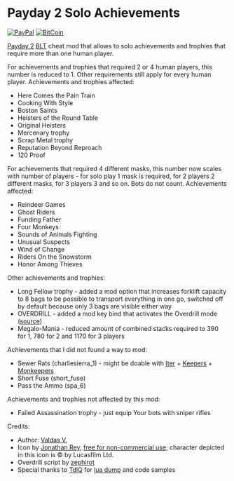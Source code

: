 # Payday 2 Solo Achievements
[![PayPal](https://img.shields.io/badge/donate-PayPal-green.svg)](https://paypal.me/valdasvaitiekaitis) [![BitCoin](https://img.shields.io/badge/donate-BitCoin-green.svg)](https://valdasv.lt/bitcoin)

[Payday 2](http://store.steampowered.com/app/218620/PAYDAY_2/) [BLT](https://github.com/JamesWilko/Payday-2-BLT) cheat mod that allows to solo achievements and trophies that require more than one human player.

For achievements and trophies that required 2 or 4 human players, this number is reduced to 1. Other requirements still apply for every human player. Achievements and trophies affected:
* Here Comes the Pain Train
* Cooking With Style
* Boston Saints
* Heisters of the Round Table
* Original Heisters
* Mercenary trophy
* Scrap Metal trophy
* Reputation Beyond Reproach
* 120 Proof

For achievements that required 4 different masks, this number now scales with number of players - for solo play 1 mask is required, for 2 players 2 different masks, for 3 players 3 and so on. Bots do not count. Achievements affected:
* Reindeer Games
* Ghost Riders
* Funding Father
* Four Monkeys
* Sounds of Animals Fighting
* Unusual Suspects
* Wind of Change
* Riders On the Snowstorm
* Honor Among Thieves

Other achievements and trophies:
* Long Fellow trophy - added a mod option that increases forklift capacity to 8 bags to be possible to transport everything in one go, switched off by default because only 3 bags are visible either way
* OVERDRILL	- added a mod key bind that activates the Overdrill mode ([source](https://www.unknowncheats.me/forum/payday-2-a/160411-overdrill-vault-activator.html))
* Megalo-Mania - reduced amount of combined stacks required to 390 for 1, 780 for 2 and 1170 for 3 players

Achievements that I did not found a way to mod:
* Sewer Rats (charliesierra_1) - might be doable with [Iter](http://paydaymods.com/mods/433/ITR) + [Keepers](http://paydaymods.com/mods/102/KPR) + [Monkeepers](http://paydaymods.com/mods/581/MKP)
* Short Fuse (short_fuse)
* Pass the Ammo (spa_6)

Achievements and trophies not affected by this mod:
* Failed Assassination trophy - just equip Your bots with sniper rifles

Credits:
* Author: [Valdas V.](https://valdasv.lt)
* Icon by [Jonathan Rey](http://www.iconarchive.com/artist/jonathan-rey.html), [free for non-commercial use](http://www.iconarchive.com/show/star-wars-characters-icons-by-jonathan-rey/Han-Solo-01-icon.html), character depicted in this icon is © by Lucasfilm Ltd.
* Overdrill script by [zephirot](https://www.unknowncheats.me/forum/payday-2-a/160411-overdrill-vault-activator.html)
* Special thanks to [TdlQ](http://steamcommunity.com/id/tdlq) for [lua dump](https://bitbucket.org/TdlQ/payday-2-luajit) and code samples